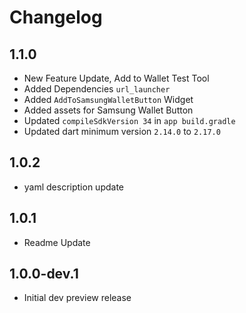 # Changelog

## 1.1.0

- New Feature Update, Add to Wallet Test Tool
- Added Dependencies `url_launcher`
- Added `AddToSamsungWalletButton` Widget
- Added assets for Samsung Wallet Button
- Updated `compileSdkVersion 34` in `app build.gradle`
- Updated dart minimum version `2.14.0` to `2.17.0`

## 1.0.2

- yaml description update

## 1.0.1

- Readme Update

## 1.0.0-dev.1

- Initial dev preview release
